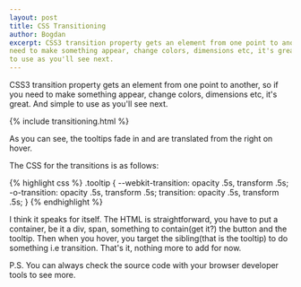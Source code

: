 ```yaml
---
layout: post
title: CSS Transitioning
author: Bogdan
excerpt: CSS3 transition property gets an element from one point to another, so if you 
need to make something appear, change colors, dimensions etc, it's great. And simple
to use as you'll see next.
---
```


CSS3 transition property gets an element from one point to another, so if you 
need to make something appear, change colors, dimensions etc, it's great. And simple
to use as you'll see next.

{% include transitioning.html %}

As you can see, the tooltips fade in and are translated from the right on hover.

The CSS for the transitions is as follows:

{% highlight css %}
.tooltip {
    --webkit-transition: opacity .5s, transform .5s;
    -o-transition: opacity .5s, transform .5s;
    transition: opacity .5s, transform .5s;
}
{% endhighlight %}

I think it speaks for itself. The HTML is straightforward, you have to put a container,
be it a div, span, something to contain(get it?) the button and the tooltip. Then
when you hover, you target the sibling(that is the tooltip) to do something i.e transition.
That's it, nothing more to add for now.

P.S. You can always check the source code with your browser developer tools to see more.